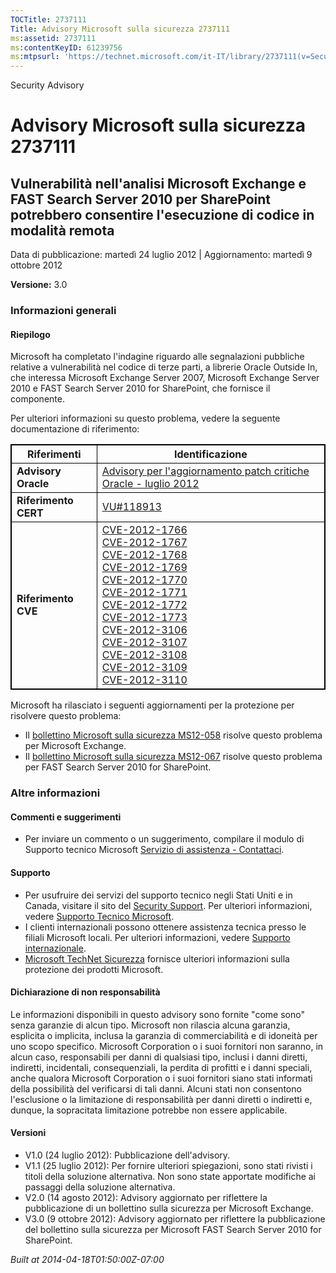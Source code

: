 ```yaml
---
TOCTitle: 2737111
Title: Advisory Microsoft sulla sicurezza 2737111
ms:assetid: 2737111
ms:contentKeyID: 61239756
ms:mtpsurl: 'https://technet.microsoft.com/it-IT/library/2737111(v=Security.10)'
---
```


Security Advisory

Advisory Microsoft sulla sicurezza 2737111
==========================================

Vulnerabilità nell'analisi Microsoft Exchange e FAST Search Server 2010 per SharePoint potrebbero consentire l'esecuzione di codice in modalità remota
------------------------------------------------------------------------------------------------------------------------------------------------------

Data di pubblicazione: martedì 24 luglio 2012 | Aggiornamento: martedì 9 ottobre 2012

**Versione:** 3.0

### Informazioni generali

#### Riepilogo

Microsoft ha completato l'indagine riguardo alle segnalazioni pubbliche relative a vulnerabilità nel codice di terze parti, a librerie Oracle Outside In, che interessa Microsoft Exchange Server 2007, Microsoft Exchange Server 2010 e FAST Search Server 2010 for SharePoint, che fornisce il componente.

Per ulteriori informazioni su questo problema, vedere la seguente documentazione di riferimento:

 
<table style="border:1px solid black;">
<thead>
<tr class="header">
<th style="border:1px solid black;" >Riferimenti</th>
<th style="border:1px solid black;" >Identificazione</th>
</tr>
</thead>
<tbody>
<tr class="odd">
<td style="border:1px solid black;"><strong>Advisory Oracle</strong></td>
<td style="border:1px solid black;"><a href="http://www.oracle.com/technetwork/topics/security/cpujul2012-392727.html">Advisory per l'aggiornamento patch critiche Oracle - luglio 2012</a></td>
</tr>
<tr class="even">
<td style="border:1px solid black;"><strong>Riferimento CERT</strong></td>
<td style="border:1px solid black;"><a href="http://www.kb.cert.org/vuls/id/118913">VU#118913</a></td>
</tr>
<tr class="odd">
<td style="border:1px solid black;"><strong>Riferimento CVE</strong></td>
<td style="border:1px solid black;"><a href="http://www.cve.mitre.org/cgi-bin/cvename.cgi?name=cve-2012-1766">CVE-2012-1766</a><br />
<a href="http://www.cve.mitre.org/cgi-bin/cvename.cgi?name=cve-2012-1767">CVE-2012-1767</a><br />
<a href="http://www.cve.mitre.org/cgi-bin/cvename.cgi?name=cve-2012-1768">CVE-2012-1768</a><br />
<a href="http://www.cve.mitre.org/cgi-bin/cvename.cgi?name=cve-2012-1769">CVE-2012-1769</a><br />
<a href="http://www.cve.mitre.org/cgi-bin/cvename.cgi?name=cve-2012-1770">CVE-2012-1770</a><br />
<a href="http://www.cve.mitre.org/cgi-bin/cvename.cgi?name=cve-2012-1771">CVE-2012-1771</a><br />
<a href="http://www.cve.mitre.org/cgi-bin/cvename.cgi?name=cve-2012-1772">CVE-2012-1772</a><br />
<a href="http://www.cve.mitre.org/cgi-bin/cvename.cgi?name=cve-2012-1773">CVE-2012-1773</a><br />
<a href="http://www.cve.mitre.org/cgi-bin/cvename.cgi?name=cve-2012-3106">CVE-2012-3106</a><br />
<a href="http://www.cve.mitre.org/cgi-bin/cvename.cgi?name=cve-2012-3107">CVE-2012-3107</a><br />
<a href="http://www.cve.mitre.org/cgi-bin/cvename.cgi?name=cve-2012-3108">CVE-2012-3108</a><br />
<a href="http://www.cve.mitre.org/cgi-bin/cvename.cgi?name=cve-2012-3109">CVE-2012-3109</a><br />
<a href="http://www.cve.mitre.org/cgi-bin/cvename.cgi?name=cve-2012-3110">CVE-2012-3110</a></td>
</tr>
</tbody>
</table>
 

Microsoft ha rilasciato i seguenti aggiornamenti per la protezione per risolvere questo problema:

-   Il [bollettino Microsoft sulla sicurezza MS12-058](http://go.microsoft.com/fwlink/?linkid=259630) risolve questo problema per Microsoft Exchange.
-   Il [bollettino Microsoft sulla sicurezza MS12-067](http://go.microsoft.com/fwlink/?linkid=259736) risolve questo problema per FAST Search Server 2010 for SharePoint.

### Altre informazioni

#### Commenti e suggerimenti

-   Per inviare un commento o un suggerimento, compilare il modulo di Supporto tecnico Microsoft [Servizio di assistenza - Contattaci](http://support.microsoft.com/kb/?scid=sw;en;1257&showpage=1&ws=technet&sd=tech).

#### Supporto

-   Per usufruire dei servizi del supporto tecnico negli Stati Uniti e in Canada, visitare il sito del [Security Support](https://consumersecuritysupport.microsoft.com/default.aspx?mkt=it-it). Per ulteriori informazioni, vedere [Supporto Tecnico Microsoft](http://support.microsoft.com/?ln=it).
-   I clienti internazionali possono ottenere assistenza tecnica presso le filiali Microsoft locali. Per ulteriori informazioni, vedere [Supporto internazionale](http://support.microsoft.com/common/international.aspx).
-   [Microsoft TechNet Sicurezza](http://technet.microsoft.com/it-it/security/default.aspx) fornisce ulteriori informazioni sulla protezione dei prodotti Microsoft.

#### Dichiarazione di non responsabilità

Le informazioni disponibili in questo advisory sono fornite "come sono" senza garanzie di alcun tipo. Microsoft non rilascia alcuna garanzia, esplicita o implicita, inclusa la garanzia di commerciabilità e di idoneità per uno scopo specifico. Microsoft Corporation o i suoi fornitori non saranno, in alcun caso, responsabili per danni di qualsiasi tipo, inclusi i danni diretti, indiretti, incidentali, consequenziali, la perdita di profitti e i danni speciali, anche qualora Microsoft Corporation o i suoi fornitori siano stati informati della possibilità del verificarsi di tali danni. Alcuni stati non consentono l'esclusione o la limitazione di responsabilità per danni diretti o indiretti e, dunque, la sopracitata limitazione potrebbe non essere applicabile.

#### Versioni

-   V1.0 (24 luglio 2012): Pubblicazione dell'advisory.
-   V1.1 (25 luglio 2012): Per fornire ulteriori spiegazioni, sono stati rivisti i titoli della soluzione alternativa. Non sono state apportate modifiche ai passaggi della soluzione alternativa.
-   V2.0 (14 agosto 2012): Advisory aggiornato per riflettere la pubblicazione di un bollettino sulla sicurezza per Microsoft Exchange.
-   V3.0 (9 ottobre 2012): Advisory aggiornato per riflettere la pubblicazione del bollettino sulla sicurezza per Microsoft FAST Search Server 2010 for SharePoint.

*Built at 2014-04-18T01:50:00Z-07:00*
